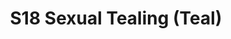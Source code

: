 ---
title: S18 Sexual Tealing (Teal)
permalink: "/teams/s18-teal"
members:
- Justin Parker - Captain
- Bill Cammas - Quarterback
- "Aaron Ross\t"
- "Ben McEvoy\t"
- "Chris Rybicki\t"
- "Desmond Johnson\t"
- "Edward Guerra\t"
- "Ethan Gramstad\t"
- "Jared McKinney\t"
- "John Jimenez\t"
- "Kyle Birnbaum\t"
- "Marvin Washington\t"
- "Meghan Graf\t"
- "Paul Plasencia\t"
- Anthony Woods
teamid: 6907
name: S18 Sexual Tealing
color: Teal
division: ''
---